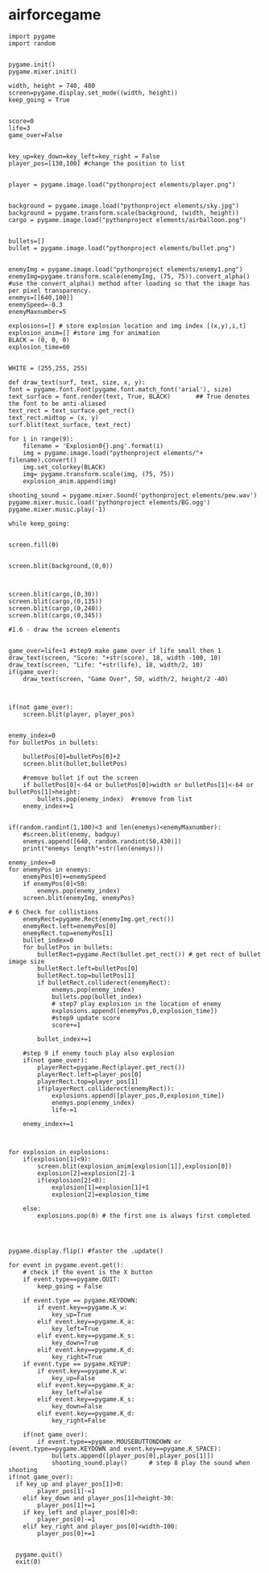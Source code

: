 # airforcegame

    import pygame
    import random
   

    pygame.init()
    pygame.mixer.init() 

    width, height = 740, 480
    screen=pygame.display.set_mode((width, height))
    keep_going = True


    score=0
    life=3
    game_over=False


    key_up=key_down=key_left=key_right = False
    player_pos=[130,100] #change the position to list


    player = pygame.image.load("pythonproject elements/player.png")


    background = pygame.image.load("pythonproject elements/sky.jpg")
    background = pygame.transform.scale(background, (width, height))
    cargo = pygame.image.load("pythonproject elements/airballoon.png")


    bullets=[]
    bullet = pygame.image.load("pythonproject elements/bullet.png")


    enemyImg = pygame.image.load("pythonproject elements/enemy1.png")
    enemyImg=pygame.transform.scale(enemyImg, (75, 75)).convert_alpha()  #use the convert_alpha() method after loading so that the image has per pixel transparency.
    enemys=[[640,100]]
    enemySpeed=-0.3
    enemyMaxnumber=5

    explosions=[] # store explosion location and img index [(x,y),i,t] 
    explosion_anim=[] #store img for animation
    BLACK = (0, 0, 0)
    explosion_time=60


    WHITE = (255,255, 255)

    def draw_text(surf, text, size, x, y):
    font = pygame.font.Font(pygame.font.match_font('arial'), size)
    text_surface = font.render(text, True, BLACK)       ## True denotes the font to be anti-aliased 
    text_rect = text_surface.get_rect()
    text_rect.midtop = (x, y)
    surf.blit(text_surface, text_rect)

    for i in range(9):
        filename = 'Explosion0{}.png'.format(i)
        img = pygame.image.load("pythonproject elements/"+ filename).convert()
        img.set_colorkey(BLACK)
        img= pygame.transform.scale(img, (75, 75))
        explosion_anim.append(img)
    
    shooting_sound = pygame.mixer.Sound('pythonproject elements/pew.wav')
    pygame.mixer.music.load('pythonproject elements/BG.ogg')
    pygame.mixer.music.play(-1)

    while keep_going:
            
   
    screen.fill(0)
    

    screen.blit(background,(0,0))
   
    
  
    screen.blit(cargo,(0,30))
    screen.blit(cargo,(0,135))
    screen.blit(cargo,(0,240))
    screen.blit(cargo,(0,345))
    
    #1.6 - draw the screen elements
    

    game_over=life<1 #step9 make game over if life small then 1
    draw_text(screen, "Score: "+str(score), 18, width -100, 10)
    draw_text(screen, "Life: "+str(life), 18, width/2, 10)
    if(game_over):
        draw_text(screen, "Game Over", 50, width/2, height/2 -40)
        


    if(not game_over):
        screen.blit(player, player_pos)
    

    enemy_index=0
    for bulletPos in bullets:
        
        bulletPos[0]=bulletPos[0]+2
        screen.blit(bullet,bulletPos)

        #remove bullet if out the screen
        if bulletPos[0]<-64 or bulletPos[0]>width or bulletPos[1]<-64 or bulletPos[1]>height:
            bullets.pop(enemy_index)  #remove from list
        enemy_index+=1
  

    if(random.randint(1,100)<3 and len(enemys)<enemyMaxnumber):
        #screen.blit(enemy, badguy)
        enemys.append([640, random.randint(50,430)])
        print("enemys length"+str(len(enemys)))
    
    enemy_index=0
    for enemyPos in enemys:               
        enemyPos[0]+=enemySpeed
        if enemyPos[0]<50:
            enemys.pop(enemy_index)
        screen.blit(enemyImg, enemyPos)
        
    # 6 Check for collistions
        enemyRect=pygame.Rect(enemyImg.get_rect())
        enemyRect.left=enemyPos[0]
        enemyRect.top=enemyPos[1]
        bullet_index=0
        for bulletPos in bullets:
            bulletRect=pygame.Rect(bullet.get_rect()) # get rect of bullet image size
            bulletRect.left=bulletPos[0]
            bulletRect.top=bulletPos[1]            
            if bulletRect.colliderect(enemyRect):
                enemys.pop(enemy_index)
                bullets.pop(bullet_index)
                # step7 play explosion in the location of enemy
                explosions.append([enemyPos,0,explosion_time])
                #step9 update score
                score+=1
                                
            bullet_index+=1
        
        #step 9 if enemy touch play also explosion
        if(not game_over):
            playerRect=pygame.Rect(player.get_rect())
            playerRect.left=player_pos[0]
            playerRect.top=player_pos[1]
            if(playerRect.colliderect(enemyRect)):
                explosions.append([player_pos,0,explosion_time])
                enemys.pop(enemy_index)
                life-=1
     
        enemy_index+=1     
  


    for explosion in explosions:
        if(explosion[1]<9):
            screen.blit(explosion_anim[explosion[1]],explosion[0])
            explosion[2]=explosion[2]-1
            if(explosion[2]<0):     
                explosion[1]=explosion[1]+1
                explosion[2]=explosion_time
                
        else:
            explosions.pop(0) # the first one is always first completed         


     

    pygame.display.flip() #faster the .update()
 
    for event in pygame.event.get():
        # check if the event is the X button
        if event.type==pygame.QUIT:
            keep_going = False

        if event.type == pygame.KEYDOWN:
            if event.key==pygame.K_w:
                key_up=True
            elif event.key==pygame.K_a:
                key_left=True
            elif event.key==pygame.K_s:
                key_down=True
            elif event.key==pygame.K_d:
                key_right=True
        if event.type == pygame.KEYUP:
            if event.key==pygame.K_w:
                key_up=False
            elif event.key==pygame.K_a:
                key_left=False
            elif event.key==pygame.K_s:
                key_down=False
            elif event.key==pygame.K_d:
                key_right=False

        if(not game_over):      
            if event.type==pygame.MOUSEBUTTONDOWN or (event.type==pygame.KEYDOWN and event.key==pygame.K_SPACE):
                bullets.append([player_pos[0],player_pos[1]])
                shooting_sound.play()      # step 8 play the sound when shooting
    if(not game_over):           
      if key_up and player_pos[1]>0:
            player_pos[1]-=1
        elif key_down and player_pos[1]<height-30:
            player_pos[1]+=1
        if key_left and player_pos[0]>0:
            player_pos[0]-=1
        elif key_right and player_pos[0]<width-100:
            player_pos[0]+=1


      pygame.quit()
      exit(0) 
